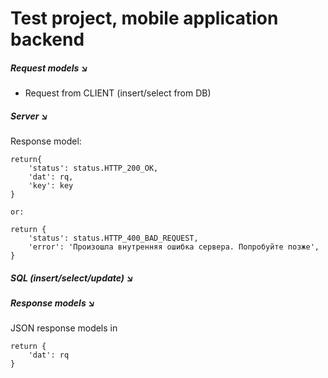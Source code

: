 # Test project, mobile application backend



##### Request models :arrow_lower_right:

- Request from CLIENT (insert/select from DB)

##### Server :arrow_lower_right:

Response model:

```
return{
    'status': status.HTTP_200_OK,
    'dat': rq,
    'key': key
}

or: 

return {
    'status': status.HTTP_400_BAD_REQUEST,
    'error': 'Произошла внутренняя ошибка сервера. Попробуйте позже',
}
```

##### SQL (insert/select/update) :arrow_lower_right:

##### Response models :arrow_lower_right:

JSON response models in 

```
return {
	'dat': rq
}
```
